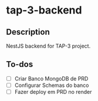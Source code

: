 # tap-3-backend

## Description

NestJS backend for TAP-3 project.

## To-dos

- [ ] Criar Banco MongoDB de PRD
- [ ] Configurar Schemas do banco
- [ ] Fazer deploy em PRD no render
